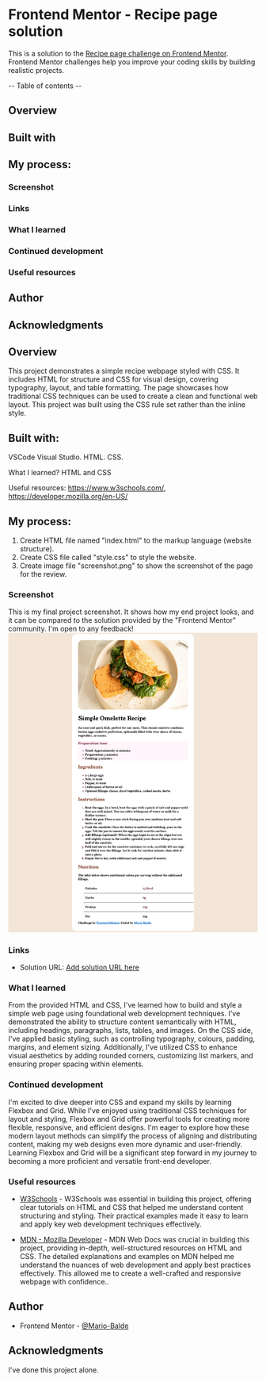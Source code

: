 # Frontend Mentor - Recipe page solution
This is a solution to the [Recipe page challenge on Frontend Mentor](https://www.frontendmentor.io/challenges/recipe-page-KiTsR8QQKm). Frontend Mentor challenges help you improve your coding skills by building realistic projects. 

-- Table of contents --

## Overview
## Built with
## My process:
### Screenshot
### Links
### What I learned
### Continued development
### Useful resources
## Author
## Acknowledgments


## Overview
This project demonstrates a simple recipe webpage styled with CSS. It includes HTML for structure and CSS for visual design, covering typography, layout, and table formatting. The page showcases how traditional CSS techniques can be used to create a clean and functional web layout. This project was built using the CSS rule set rather than the inline style. 

## Built with:
VSCode Visual Studio.
HTML.
CSS.

What I learned?
HTML and CSS

Useful resources:
https://www.w3schools.com/, https://developer.mozilla.org/en-US/

## My process:
1. Create HTML file named "index.html" to the markup language (website structure).
2. Create CSS file called "style.css" to style the website.
3. Create image file "screenshot.png" to show the screenshot of the page for the review. 


### Screenshot
This is my final project screenshot. It shows how my end project looks, and it can be compared to the solution provided by the "Frontend Mentor" community. I'm open to any feedback!
![Alt text](/screenshot.png)

### Links

- Solution URL: [Add solution URL here](https://github.com/Mario-Balde/Frontend-Mentor---Recipe-page.git)



### What I learned
From the provided HTML and CSS, I've learned how to build and style a simple web page using foundational web development techniques. I've demonstrated the ability to structure content semantically with HTML, including headings, paragraphs, lists, tables, and images. On the CSS side, I've applied basic styling, such as controlling typography, colours, padding, margins, and element sizing. Additionally, I've utilized CSS to enhance visual aesthetics by adding rounded corners, customizing list markers, and ensuring proper spacing within elements.


### Continued development
I'm excited to dive deeper into CSS and expand my skills by learning Flexbox and Grid. While I've enjoyed using traditional CSS techniques for layout and styling, Flexbox and Grid offer powerful tools for creating more flexible, responsive, and efficient designs. I'm eager to explore how these modern layout methods can simplify the process of aligning and distributing content, making my web designs even more dynamic and user-friendly. Learning Flexbox and Grid will be a significant step forward in my journey to becoming a more proficient and versatile front-end developer.


### Useful resources
- [W3Schools](https://www.w3schools.com/) - W3Schools was essential in building this project, offering clear tutorials on HTML and CSS that helped me understand content structuring and styling. Their practical examples made it easy to learn and apply key web development techniques effectively.

- [MDN - Mozilla Developer](https://www.example.com) - MDN Web Docs was crucial in building this project, providing in-depth, well-structured resources on HTML and CSS. The detailed explanations and examples on MDN helped me understand the nuances of web development and apply best practices effectively. This allowed me to create a well-crafted and responsive webpage with confidence..

## Author
- Frontend Mentor - [@Mario-Balde](https://www.frontendmentor.io/profile/Mario-Balde)

## Acknowledgments
I've done this project alone.
